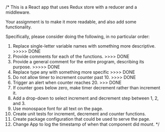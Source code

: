 /*
This is a React app that uses Redux store with a reducer and a middleware.

Your assignment is to make it more readable, and also add some functionality.

Specifically, please consider doing the following, in no particular order:
 1) Replace single-letter variable names with something more descriptive. >>>>> DONE
 2) Provide comments for each of the functions. >>>> DONE
 3) Provide a general comment for the entire program, describing its purpose. >>>>> DONE
 4) Replace type any with something more specific >>>> DONE
 5) Do not allow timer to increment counter past 10. >>>> DONE
 6) Trigger an alert when counter reaches 20. >>> DONE
 7) If counter goes below zero, make timer decrement rather than increment it.
 8) Add a drop-down to select increment and decrement step between 1, 2, and 3.
 9) Use monospace font for all text on the page.
 10) Create unit tests for increment, decrement and counter functions.
 11) Create package configuration that could be used to serve the page.
 12) Change App to log the timestamp of when that component did mount.
*/
